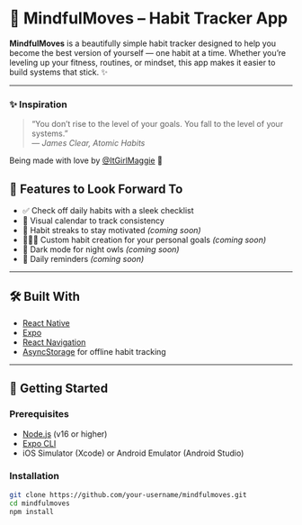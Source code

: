 # 🌱 MindfulMoves – Habit Tracker App

**MindfulMoves** is a beautifully simple habit tracker designed to help you become the best version of yourself — one habit at a time. Whether you’re leveling up your fitness, routines, or mindset, this app makes it easier to build systems that stick. ✨

---

### ✨ Inspiration

> “You don’t rise to the level of your goals. You fall to the level of your systems.”  
> — *James Clear, Atomic Habits*

Being made with love by [@ItGirlMaggie](https://instagram.com/ItGirlMaggie) 💖



## 📱 Features to Look Forward To

- ✅ Check off daily habits with a sleek checklist
- 📆 Visual calendar to track consistency 
- 🔄 Habit streaks to stay motivated _(coming soon)_
- 🧘🏽‍♀️ Custom habit creation for your personal goals _(coming soon)_
- 🌙 Dark mode for night owls _(coming soon)_
- 🔔 Daily reminders _(coming soon)_

---

## 🛠 Built With

- [React Native](https://reactnative.dev/)
- [Expo](https://expo.dev/)
- [React Navigation](https://reactnavigation.org/)
- [AsyncStorage](https://react-native-async-storage.github.io/async-storage/) for offline habit tracking

---

## 🚀 Getting Started

### Prerequisites

- [Node.js](https://nodejs.org/) (v16 or higher)
- [Expo CLI](https://docs.expo.dev/get-started/installation/)
- iOS Simulator (Xcode) or Android Emulator (Android Studio)


### Installation

```bash
git clone https://github.com/your-username/mindfulmoves.git
cd mindfulmoves
npm install

